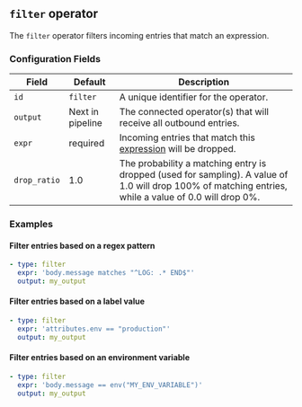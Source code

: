 ## `filter` operator

The `filter` operator filters incoming entries that match an expression.

### Configuration Fields

| Field        | Default          | Description |
| ---          | ---              | ---         |
| `id`         | `filter`         | A unique identifier for the operator. |
| `output`     | Next in pipeline | The connected operator(s) that will receive all outbound entries. |
| `expr`       | required         | Incoming entries that match this [expression](../types/expression.md) will be dropped. |
| `drop_ratio` | 1.0              | The probability a matching entry is dropped (used for sampling). A value of 1.0 will drop 100% of matching entries, while a value of 0.0 will drop 0%. |

### Examples

#### Filter entries based on a regex pattern

```yaml
- type: filter
  expr: 'body.message matches "^LOG: .* END$"'
  output: my_output
```

#### Filter entries based on a label value

```yaml
- type: filter
  expr: 'attributes.env == "production"'
  output: my_output
```

#### Filter entries based on an environment variable

```yaml
- type: filter
  expr: 'body.message == env("MY_ENV_VARIABLE")'
  output: my_output
```
